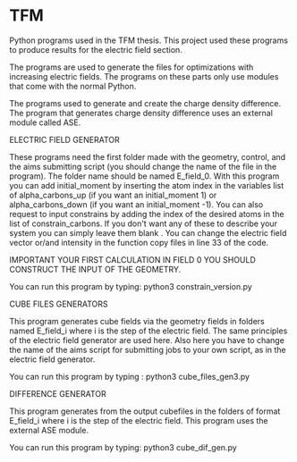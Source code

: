 # TFM
Python programs used in the TFM thesis.
This project used these programs to produce results for the electric field section.

The programs are used to generate the files for optimizations with increasing electric fields. The programs on these parts only use modules that come with the normal Python.

The programs used to generate and create the charge density difference. The program that generates charge density difference uses an external module called ASE.

ELECTRIC FIELD GENERATOR

These programs need the first folder made with the geometry, control, and the aims submitting script (you should change the name of the file in the program). The folder name should be named E_field_0. With this program you can add initial_moment by inserting the atom index in the variables list of alpha_carbons_up (if you want an initial_moment 1) or alpha_carbons_down (if you want an initial_moment -1). You can also request to input constrains by adding the index of the desired atoms in the list of constrain_carbons. If you don't want any of these to describe your system you can simply leave them blank . You can change the electric field vector or/and intensity in the function copy files in line 33 of the code.

IMPORTANT YOUR FIRST CALCULATION IN FIELD 0 YOU SHOULD CONSTRUCT THE INPUT OF THE GEOMETRY.

You can run this program by typing: python3 constrain_version.py


CUBE FILES GENERATORS

This program generates cube fields via the geometry fields in folders named E_field_i where i is the step of the electric field. The same principles of the electric field generator are used here. Also here you have to change the name of the aims script for submitting jobs to your own script, as in the electric field generator.

You can run this program by typing :  python3 cube_files_gen3.py


DIFFERENCE GENERATOR

This program generates from the output cubefiles in the folders of format E_field_i where i is the step of the electric field. This program uses the external ASE module.

You can run this program by typing: python3 cube_dif_gen.py


